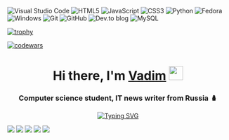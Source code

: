 
![Visual Studio Code](https://img.shields.io/badge/Visual%20Studio%20Code-0078d7.svg?style=for-the-badge&logo=visual-studio-code&logoColor=white)
![HTML5](https://img.shields.io/badge/html5-%23E34F26.svg?style=for-the-badge&logo=html5&logoColor=white)
![JavaScript](https://img.shields.io/badge/javascript-%23323330.svg?style=for-the-badge&logo=javascript&logoColor=%23F7DF1E)
![CSS3](https://img.shields.io/badge/css3-%231572B6.svg?style=for-the-badge&logo=css3&logoColor=white)
![Python](https://img.shields.io/badge/python-3670A0?style=for-the-badge&logo=python&logoColor=ffdd54)
![Fedora](https://img.shields.io/badge/Fedora-294172?style=for-the-badge&logo=fedora&logoColor=white)
![Windows](https://img.shields.io/badge/Windows-0078D6?style=for-the-badge&logo=windows&logoColor=white)
![Git](https://img.shields.io/badge/git-%23F05033.svg?style=for-the-badge&logo=git&logoColor=white)
![GitHub](https://img.shields.io/badge/github-%23121011.svg?style=for-the-badge&logo=github&logoColor=white)
![Dev.to blog](https://img.shields.io/badge/dev.to-0A0A0A?style=for-the-badge&logo=dev.to&logoColor=white)
![MySQL](https://img.shields.io/badge/mysql-4479A1.svg?style=for-the-badge&logo=mysql&logoColor=white)


[![trophy](https://github-profile-trophy.vercel.app/?username=vadimkulishov&theme=radical)](https://github.com/ryo-ma/github-profile-trophy)

[![codewars](https://www.codewars.com/users/vadimkulishov/badges/large)](https://www.codewars.com/users/vadimkulishov)

<h1 align="center">Hi there, I'm <a href="https://t.me/vadimkulishov" target="_blank">Vadim</a> 
<img src="https://github.com/blackcater/blackcater/raw/main/images/Hi.gif" height="32"/></h1>
<h3 align="center">Computer science student, IT news writer from Russia 🪆</h3>
<div style="text-align: center;">
<a href="https://git.io/typing-svg"><img src="https://readme-typing-svg.herokuapp.com?font=Fira+Code&pause=1000&width=435&lines=Frontend+developer.+(Junior)" alt="Typing SVG"></a>
</div>

![](https://github-profile-summary-cards.vercel.app/api/cards/profile-details?username=vadimkulishov&theme=solarized_dark)
![](https://github-profile-summary-cards.vercel.app/api/cards/most-commit-language?username=vadimkulishov&theme=solarized_dark)
![](https://github-profile-summary-cards.vercel.app/api/cards/repos-per-language?username=vadimkulishov&theme=solarized_dark)
![](https://github-profile-summary-cards.vercel.app/api/cards/stats?username=vadimkulishov&theme=solarized_dark)
![](https://github-profile-summary-cards.vercel.app/api/cards/productive-time?username=vadimkulishov&theme=solarized_dark)
